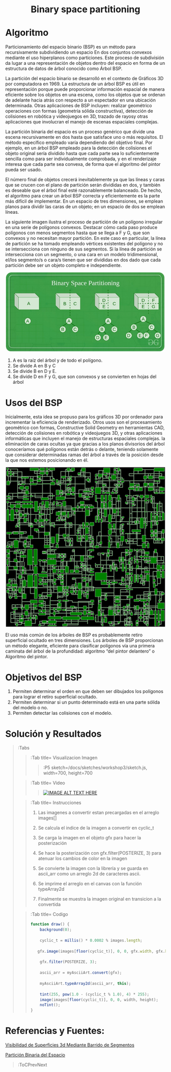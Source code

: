 <script src="../sketches/workshop1/p5.min.js" /></script>
<script src="../sketches/workshop1/p5.asciiart.min.js" /></script>
<script src="../sketches/workshop1/p5.dom.min.js" /></script>
<script src="../sketches/workshop1/p5.sound.min.js" /></script>

<h1 align="center">Binary space partitioning</h1>

# Algoritmo

Particionamiento del espacio binario (BSP) es un método para recursivamente subdividiendo un espacio En dos conjuntos convexos mediante el uso hiperplanos como particiones. Este proceso de subdivisión da lugar a una representación de objetos dentro del espacio en forma de un estructura de datos de árbol conocido como Árbol BSP.

La partición del espacio binario se desarrolló en el contexto de Gráficos 3D por computadora en 1969. La estructura de un árbol BSP es útil en representación porque puede proporcionar información espacial de manera eficiente sobre los objetos en una escena, como los objetos que se ordenan de adelante hacia atrás con respecto a un espectador en una ubicación determinada. Otras aplicaciones de BSP incluyen: realizar geométrico operaciones con formas (geometría sólida constructiva), detección de colisiones en robótica y videojuegos en 3D, trazado de rayosy otras aplicaciones que involucran el manejo de escenas espaciales complejas.

La partición binaria del espacio es un proceso genérico que divide una escena recursivamente en dos hasta que satisface uno o más requisitos. El método específico empleado varía dependiendo del objetivo final. Por ejemplo, en un árbol BSP empleado para la detección de colisiones el objeto original sería dividido hasta que cada parte sea lo suficientemente sencilla como para ser individualmente comprobada, y en el renderizaje interesa que cada parte sea convexa, de forma que el algoritmo del pintor pueda ser usado.

El número final de objetos crecerá inevitablemente ya que las líneas y caras que se crucen con el plano de partición serán divididas en dos, y también es deseable que el árbol final esté razonablemente balanceado. De hecho, el algoritmo para crear un árbol BSP correcta y eficientemente es la parte más difícil de implementar. En un espacio de tres dimensiones, se emplean planos para dividir las caras de un objeto; en un espacio de dos se emplean líneas.

La siguiente imagen ilustra el proceso de partición de un polígono irregular en una serie de polígonos convexos. Destacar cómo cada paso produce polígonos con menos segmentos hasta que se llega a F y G, que son convexos y no necesitan mayor partición. En este caso en particular, la línea de partición se ha tomado empleando vértices existentes del polígono y no se intersecciona con ninguno de sus segmentos. Si la línea de partición se intersecciona con un segmento, o una cara en un modelo tridimensional, el/los segmento/s o cara/s tienen que ser divididas en dos dado que cada partición debe ser un objeto completo e independiente.

<div>
<p style = 'text-align:center;'>
<img src="/docs/img/space.jpg" width=500/>
</p>
</div>

1. A es la raíz del árbol y de todo el polígono.
2. Se divide A en B y C
3. Se divide B en D y E.
4. Se divide D en F y G, que son convexos y se convierten en hojas del árbol

# Usos del BSP

Inicialmente, esta idea se propuso para los gráficos 3D por ordenador para incrementar la eficiencia de renderizado. Otros usos son el procesamiento geométrico con formas, Constructive Solid Geometry en herramientas CAD, detección de colisiones en robótica y videojuegos 3D, y otras aplicaciones informáticas que incluyen el manejo de estructuras espaciales complejas. la eliminación de caras ocultas ya que gracias a los planos divisorios del árbol conoceríamos qué polígonos están detrás o delante, teniendo solamente que considerar determinadas ramas del árbol a través de la posición desde la que nos estemos posicionando en él.

<div>
<p style = 'text-align:center;'>
<img src="/docs/img/dungeongen.png" width=500/>
</p>
</div>

El uso más común de los árboles de BSP es probablemente retiro superficial ocultado en tres dimensiones. Los árboles de BSP proporcionan un método elegante, eficiente para clasificar polígonos vía una primera caminata del árbol de la profundidad: algoritmo “del pintor delantero” o Algoritmo del pintor.


# Objetivos del BSP

1. Permiten determinar el orden en que deben ser dibujados los polígonos para lograr el retiro superficial ocultado.
2. Permiten determinar si un punto determinado está en una parte sólida del modelo o no.
3. Permiten detectar las colisiones con el modelo.

# Soluci&oacute;n y Resultados

> :Tabs
> > :Tab title= Visualizacion Imagen
> > 
> > > :P5 sketch=/docs/sketches/workshop3/sketch.js, width=700, height=700
>
> > :Tab title=  Video
> > 
> > > [![IMAGE ALT TEXT HERE](https://img.youtube.com/vi/yTRzfKh4Tg0/0.jpg)](https://www.youtube.com/watch?v=yTRzfKh4Tg0)
>
> > :Tab title= Instrucciones
> > 
> > 1. Las imagenes a convertir estan precargadas en el arreglo images[]
> > 
> > 2. Se calcula el indice de la imagen a convertir en cyclic_t
> > 
> > 3. Se carga la imagen en el objeto gfx para hacer la posterizaci&oacute;n
> > 
> > 4. Se hace la posterizaci&oacute;n con gfx.filter(POSTERIZE, 3) para atenuar los cambios de color en la imagen
> > 
> > 5. Se convierte la imagen con la librer&iacute;a y se guarda en ascii_arr como un arreglo 2d de caracteres ascii.
> > 
> > 6. Se imprime el arreglo en el canvas con la funci&oacute;n typeArray2d
> > 
> > 7. Finalmente se muestra la imagen original en transicion a la convertida 
>
> > :Tab title= Codigo
> >
> > ``` js | asciiArtImages.js
> > function draw() {
> >     background(0);
> >     
> >     cyclic_t = millis() * 0.0002 % images.length;
> >     
> >    gfx.image(images[floor(cyclic_t)], 0, 0, gfx.width, gfx.height);
> >     
> >     gfx.filter(POSTERIZE, 3);
> >    
> >     ascii_arr = myAsciiArt.convert(gfx);
> >     
> >     myAsciiArt.typeArray2d(ascii_arr, this);
> >     
> >     tint(255, pow(1.0 - (cyclic_t % 1.0), 4) * 255);
> >     image(images[floor(cyclic_t)], 0, 0, width, height);
> >     noTint();
> > }
> > 
> > ```
> > 

# Referencias y Fuentes: 

[Visibilidad de Superficies 3d Mediante Barrido de Segmentos](http://oa.upm.es/6312/1/TESIS_MASTER_JOSE_MARIA_BENITO_DIAZ.pdf)

[Partici&oacute;n Binaria del Espacio](https://es.wikipedia.org/wiki/Partici%C3%B3n_binaria_del_espacio)

> :ToCPrevNext
